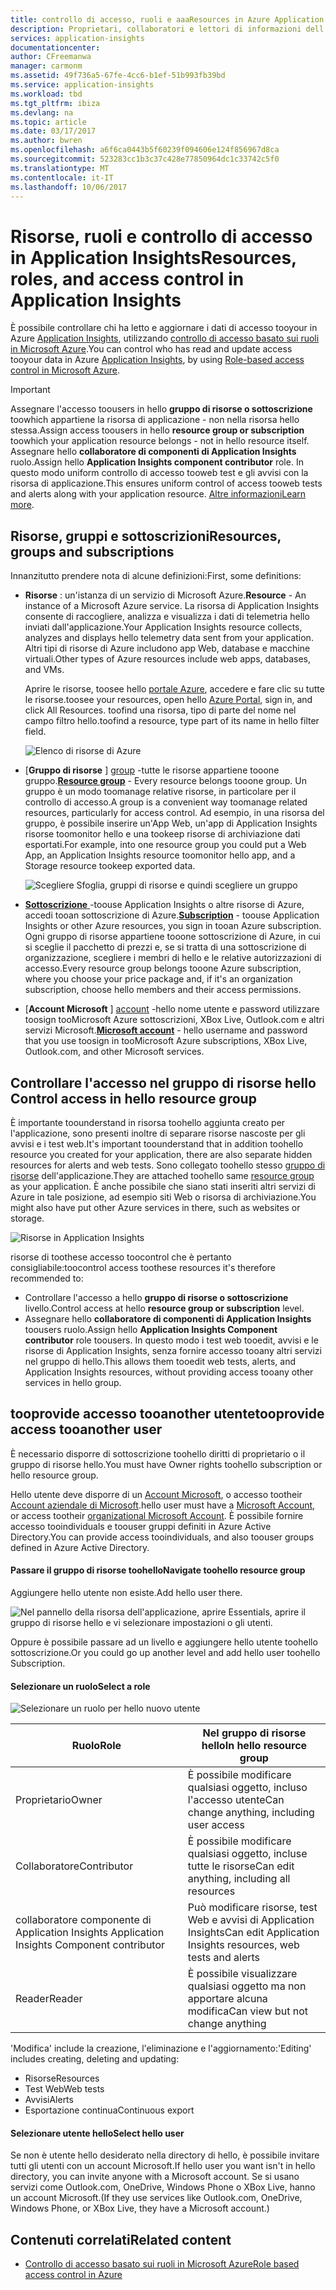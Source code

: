 ```yaml
---
title: controllo di accesso, ruoli e aaaResources in Azure Application Insights | Documenti Microsoft
description: Proprietari, collaboratori e lettori di informazioni dell'organizzazione.
services: application-insights
documentationcenter: 
author: CFreemanwa
manager: carmonm
ms.assetid: 49f736a5-67fe-4cc6-b1ef-51b993fb39bd
ms.service: application-insights
ms.workload: tbd
ms.tgt_pltfrm: ibiza
ms.devlang: na
ms.topic: article
ms.date: 03/17/2017
ms.author: bwren
ms.openlocfilehash: a6f6ca0443b5f60239f094606e124f856967d8ca
ms.sourcegitcommit: 523283cc1b3c37c428e77850964dc1c33742c5f0
ms.translationtype: MT
ms.contentlocale: it-IT
ms.lasthandoff: 10/06/2017
---
```

# <a name="resources-roles-and-access-control-in-application-insights"></a><span data-ttu-id="f834d-103">Risorse, ruoli e controllo di accesso in Application Insights</span><span class="sxs-lookup"><span data-stu-id="f834d-103">Resources, roles, and access control in Application Insights</span></span>
<span data-ttu-id="f834d-104">È possibile controllare chi ha letto e aggiornare i dati di accesso tooyour in Azure [Application Insights][start], utilizzando [controllo di accesso basato sui ruoli in Microsoft Azure](../active-directory/role-based-access-control-configure.md).</span><span class="sxs-lookup"><span data-stu-id="f834d-104">You can control who has read and update access tooyour data in Azure [Application Insights][start], by using [Role-based access control in Microsoft Azure](../active-directory/role-based-access-control-configure.md).</span></span>

> [!IMPORTANT]
> <span data-ttu-id="f834d-105">Assegnare l'accesso toousers in hello **gruppo di risorse o sottoscrizione** toowhich appartiene la risorsa di applicazione - non nella risorsa hello stessa.</span><span class="sxs-lookup"><span data-stu-id="f834d-105">Assign access toousers in hello **resource group or subscription** toowhich your application resource belongs - not in hello resource itself.</span></span> <span data-ttu-id="f834d-106">Assegnare hello **collaboratore di componenti di Application Insights** ruolo.</span><span class="sxs-lookup"><span data-stu-id="f834d-106">Assign hello **Application Insights component contributor** role.</span></span> <span data-ttu-id="f834d-107">In questo modo uniform controllo di accesso tooweb test e gli avvisi con la risorsa di applicazione.</span><span class="sxs-lookup"><span data-stu-id="f834d-107">This ensures uniform control of access tooweb tests and alerts along with your application resource.</span></span> <span data-ttu-id="f834d-108">[Altre informazioni](#access)</span><span class="sxs-lookup"><span data-stu-id="f834d-108">[Learn more](#access).</span></span>
> 
> 

## <a name="resources-groups-and-subscriptions"></a><span data-ttu-id="f834d-109">Risorse, gruppi e sottoscrizioni</span><span class="sxs-lookup"><span data-stu-id="f834d-109">Resources, groups and subscriptions</span></span>
<span data-ttu-id="f834d-110">Innanzitutto prendere nota di alcune definizioni:</span><span class="sxs-lookup"><span data-stu-id="f834d-110">First, some definitions:</span></span>

* <span data-ttu-id="f834d-111">**Risorse** : un'istanza di un servizio di Microsoft Azure.</span><span class="sxs-lookup"><span data-stu-id="f834d-111">**Resource** - An instance of a Microsoft Azure service.</span></span> <span data-ttu-id="f834d-112">La risorsa di Application Insights consente di raccogliere, analizza e visualizza i dati di telemetria hello inviati dall'applicazione.</span><span class="sxs-lookup"><span data-stu-id="f834d-112">Your Application Insights resource collects, analyzes and displays hello telemetry data sent from your application.</span></span>  <span data-ttu-id="f834d-113">Altri tipi di risorse di Azure includono app Web, database e macchine virtuali.</span><span class="sxs-lookup"><span data-stu-id="f834d-113">Other types of Azure resources include web apps, databases, and VMs.</span></span>
  
    <span data-ttu-id="f834d-114">Aprire le risorse, toosee hello [portale Azure][portal], accedere e fare clic su tutte le risorse.</span><span class="sxs-lookup"><span data-stu-id="f834d-114">toosee your resources, open hello [Azure Portal][portal], sign in, and click All Resources.</span></span> <span data-ttu-id="f834d-115">toofind una risorsa, tipo di parte del nome nel campo filtro hello.</span><span class="sxs-lookup"><span data-stu-id="f834d-115">toofind a resource, type part of its name in hello filter field.</span></span>
  
    ![Elenco di risorse di Azure](./media/app-insights-resources-roles-access-control/10-browse.png)

<a name="resource-group"></a>

* <span data-ttu-id="f834d-117">[**Gruppo di risorse** ] [ group] -tutte le risorse appartiene tooone gruppo.</span><span class="sxs-lookup"><span data-stu-id="f834d-117">[**Resource group**][group] - Every resource belongs tooone group.</span></span> <span data-ttu-id="f834d-118">Un gruppo è un modo toomanage relative risorse, in particolare per il controllo di accesso.</span><span class="sxs-lookup"><span data-stu-id="f834d-118">A group is a convenient way toomanage related resources, particularly for access control.</span></span> <span data-ttu-id="f834d-119">Ad esempio, in una risorsa del gruppo, è possibile inserire un'App Web, un'app di Application Insights risorse toomonitor hello e una tookeep risorse di archiviazione dati esportati.</span><span class="sxs-lookup"><span data-stu-id="f834d-119">For example, into one resource group you could put a Web App, an Application Insights resource toomonitor hello app, and a Storage resource tookeep exported data.</span></span>

    ![Scegliere Sfoglia, gruppi di risorse e quindi scegliere un gruppo](./media/app-insights-resources-roles-access-control/11-group.png)

* <span data-ttu-id="f834d-121">[**Sottoscrizione** ](https://manage.windowsazure.com) -toouse Application Insights o altre risorse di Azure, accedi tooan sottoscrizione di Azure.</span><span class="sxs-lookup"><span data-stu-id="f834d-121">[**Subscription**](https://manage.windowsazure.com) - toouse Application Insights or other Azure resources, you sign in tooan Azure subscription.</span></span> <span data-ttu-id="f834d-122">Ogni gruppo di risorse appartiene tooone sottoscrizione di Azure, in cui si sceglie il pacchetto di prezzi e, se si tratta di una sottoscrizione di organizzazione, scegliere i membri di hello e le relative autorizzazioni di accesso.</span><span class="sxs-lookup"><span data-stu-id="f834d-122">Every resource group belongs tooone Azure subscription, where you choose your price package and, if it's an organization subscription, choose hello members and their access permissions.</span></span>
* <span data-ttu-id="f834d-123">[**Account Microsoft** ] [ account] -hello nome utente e password utilizzare toosign tooMicrosoft Azure sottoscrizioni, XBox Live, Outlook.com e altri servizi Microsoft.</span><span class="sxs-lookup"><span data-stu-id="f834d-123">[**Microsoft account**][account] - hello username and password that you use toosign in tooMicrosoft Azure subscriptions, XBox Live, Outlook.com, and other Microsoft services.</span></span>

## <span data-ttu-id="f834d-124"><a name="access"></a>Controllare l'accesso nel gruppo di risorse hello</span><span class="sxs-lookup"><span data-stu-id="f834d-124"><a name="access"></a> Control access in hello resource group</span></span>
<span data-ttu-id="f834d-125">È importante toounderstand in risorsa toohello aggiunta creato per l'applicazione, sono presenti inoltre di separare risorse nascoste per gli avvisi e i test web.</span><span class="sxs-lookup"><span data-stu-id="f834d-125">It's important toounderstand that in addition toohello resource you created for your application, there are also separate hidden resources for alerts and web tests.</span></span> <span data-ttu-id="f834d-126">Sono collegato toohello stesso [gruppo di risorse](#resource-group) dell'applicazione.</span><span class="sxs-lookup"><span data-stu-id="f834d-126">They are attached toohello same [resource group](#resource-group) as your application.</span></span> <span data-ttu-id="f834d-127">È anche possibile che siano stati inseriti altri servizi di Azure in tale posizione, ad esempio siti Web o risorsa di archiviazione.</span><span class="sxs-lookup"><span data-stu-id="f834d-127">You might also have put other Azure services in there, such as websites or storage.</span></span>

![Risorse in Application Insights](./media/app-insights-resources-roles-access-control/00-resources.png)

<span data-ttu-id="f834d-129">risorse di toothese accesso toocontrol che è pertanto consigliabile:</span><span class="sxs-lookup"><span data-stu-id="f834d-129">toocontrol access toothese resources it's therefore recommended to:</span></span>

* <span data-ttu-id="f834d-130">Controllare l'accesso a hello **gruppo di risorse o sottoscrizione** livello.</span><span class="sxs-lookup"><span data-stu-id="f834d-130">Control access at hello **resource group or subscription** level.</span></span>
* <span data-ttu-id="f834d-131">Assegnare hello **collaboratore di componenti di Application Insights** toousers ruolo.</span><span class="sxs-lookup"><span data-stu-id="f834d-131">Assign hello **Application Insights Component contributor** role toousers.</span></span> <span data-ttu-id="f834d-132">In questo modo i test web tooedit, avvisi e le risorse di Application Insights, senza fornire accesso tooany altri servizi nel gruppo di hello.</span><span class="sxs-lookup"><span data-stu-id="f834d-132">This allows them tooedit web tests, alerts, and Application Insights resources, without providing access tooany other services in hello group.</span></span>

## <a name="tooprovide-access-tooanother-user"></a><span data-ttu-id="f834d-133">tooprovide accesso tooanother utente</span><span class="sxs-lookup"><span data-stu-id="f834d-133">tooprovide access tooanother user</span></span>
<span data-ttu-id="f834d-134">È necessario disporre di sottoscrizione toohello diritti di proprietario o il gruppo di risorse hello.</span><span class="sxs-lookup"><span data-stu-id="f834d-134">You must have Owner rights toohello subscription or hello resource group.</span></span>

<span data-ttu-id="f834d-135">Hello utente deve disporre di un [Account Microsoft][account], o accesso tootheir [Account aziendale di Microsoft](../active-directory/sign-up-organization.md).</span><span class="sxs-lookup"><span data-stu-id="f834d-135">hello user must have a [Microsoft Account][account], or access tootheir [organizational Microsoft Account](../active-directory/sign-up-organization.md).</span></span> <span data-ttu-id="f834d-136">È possibile fornire accesso tooindividuals e toouser gruppi definiti in Azure Active Directory.</span><span class="sxs-lookup"><span data-stu-id="f834d-136">You can provide access tooindividuals, and also toouser groups defined in Azure Active Directory.</span></span>

#### <a name="navigate-toohello-resource-group"></a><span data-ttu-id="f834d-137">Passare il gruppo di risorse toohello</span><span class="sxs-lookup"><span data-stu-id="f834d-137">Navigate toohello resource group</span></span>
<span data-ttu-id="f834d-138">Aggiungere hello utente non esiste.</span><span class="sxs-lookup"><span data-stu-id="f834d-138">Add hello user there.</span></span>

![Nel pannello della risorsa dell'applicazione, aprire Essentials, aprire il gruppo di risorse hello e vi selezionare impostazioni o gli utenti.](./media/app-insights-resources-roles-access-control/01-add-user.png)

<span data-ttu-id="f834d-141">Oppure è possibile passare ad un livello e aggiungere hello utente toohello sottoscrizione.</span><span class="sxs-lookup"><span data-stu-id="f834d-141">Or you could go up another level and add hello user toohello Subscription.</span></span>

#### <a name="select-a-role"></a><span data-ttu-id="f834d-142">Selezionare un ruolo</span><span class="sxs-lookup"><span data-stu-id="f834d-142">Select a role</span></span>
![Selezionare un ruolo per hello nuovo utente](./media/app-insights-resources-roles-access-control/03-role.png)

| <span data-ttu-id="f834d-144">Ruolo</span><span class="sxs-lookup"><span data-stu-id="f834d-144">Role</span></span> | <span data-ttu-id="f834d-145">Nel gruppo di risorse hello</span><span class="sxs-lookup"><span data-stu-id="f834d-145">In hello resource group</span></span> |
| --- | --- |
| <span data-ttu-id="f834d-146">Proprietario</span><span class="sxs-lookup"><span data-stu-id="f834d-146">Owner</span></span> |<span data-ttu-id="f834d-147">È possibile modificare qualsiasi oggetto, incluso l'accesso utente</span><span class="sxs-lookup"><span data-stu-id="f834d-147">Can change anything, including user access</span></span> |
| <span data-ttu-id="f834d-148">Collaboratore</span><span class="sxs-lookup"><span data-stu-id="f834d-148">Contributor</span></span> |<span data-ttu-id="f834d-149">È possibile modificare qualsiasi oggetto, incluse tutte le risorse</span><span class="sxs-lookup"><span data-stu-id="f834d-149">Can edit anything, including all resources</span></span> |
| <span data-ttu-id="f834d-150">collaboratore componente di Application Insights </span><span class="sxs-lookup"><span data-stu-id="f834d-150">Application Insights Component contributor</span></span> |<span data-ttu-id="f834d-151">Può modificare risorse, test Web e avvisi di Application Insights</span><span class="sxs-lookup"><span data-stu-id="f834d-151">Can edit Application Insights resources, web tests and alerts</span></span> |
| <span data-ttu-id="f834d-152">Reader</span><span class="sxs-lookup"><span data-stu-id="f834d-152">Reader</span></span> |<span data-ttu-id="f834d-153">È possibile visualizzare qualsiasi oggetto ma non apportare alcuna modifica</span><span class="sxs-lookup"><span data-stu-id="f834d-153">Can view but not change anything</span></span> |

<span data-ttu-id="f834d-154">'Modifica' include la creazione, l'eliminazione e l'aggiornamento:</span><span class="sxs-lookup"><span data-stu-id="f834d-154">'Editing' includes creating, deleting and updating:</span></span>

* <span data-ttu-id="f834d-155">Risorse</span><span class="sxs-lookup"><span data-stu-id="f834d-155">Resources</span></span>
* <span data-ttu-id="f834d-156">Test Web</span><span class="sxs-lookup"><span data-stu-id="f834d-156">Web tests</span></span>
* <span data-ttu-id="f834d-157">Avvisi</span><span class="sxs-lookup"><span data-stu-id="f834d-157">Alerts</span></span>
* <span data-ttu-id="f834d-158">Esportazione continua</span><span class="sxs-lookup"><span data-stu-id="f834d-158">Continuous export</span></span>

#### <a name="select-hello-user"></a><span data-ttu-id="f834d-159">Selezionare utente hello</span><span class="sxs-lookup"><span data-stu-id="f834d-159">Select hello user</span></span>

<span data-ttu-id="f834d-160">Se non è utente hello desiderato nella directory di hello, è possibile invitare tutti gli utenti con un account Microsoft.</span><span class="sxs-lookup"><span data-stu-id="f834d-160">If hello user you want isn't in hello directory, you can invite anyone with a Microsoft account.</span></span>
<span data-ttu-id="f834d-161">Se si usano servizi come Outlook.com, OneDrive, Windows Phone o XBox Live, hanno un account Microsoft.</span><span class="sxs-lookup"><span data-stu-id="f834d-161">(If they use services like Outlook.com, OneDrive, Windows Phone, or XBox Live, they have a Microsoft account.)</span></span>

## <a name="related-content"></a><span data-ttu-id="f834d-162">Contenuti correlati</span><span class="sxs-lookup"><span data-stu-id="f834d-162">Related content</span></span>

* [<span data-ttu-id="f834d-163">Controllo di accesso basato sui ruoli in Microsoft Azure</span><span class="sxs-lookup"><span data-stu-id="f834d-163">Role based access control in Azure</span></span>](../active-directory/role-based-access-control-configure.md)

<!--Link references-->

[account]: https://account.microsoft.com
[group]: ../azure-resource-manager/resource-group-overview.md
[portal]: https://portal.azure.com/
[start]: app-insights-overview.md
